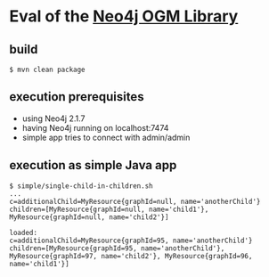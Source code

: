 # Eval of the [Neo4j OGM Library](https://github.com/neo4j/neo4j-ogm)

## build

```
$ mvn clean package
```

## execution prerequisites

* using Neo4j 2.1.7
* having Neo4j running on localhost:7474
* simple app tries to connect with admin/admin

## execution as simple Java app

```
$ simple/single-child-in-children.sh
...
c=additionalChild=MyResource{graphId=null, name='anotherChild'} children=[MyResource{graphId=null, name='child1'}, MyResource{graphId=null, name='child2'}]

loaded:
c=additionalChild=MyResource{graphId=95, name='anotherChild'} children=[MyResource{graphId=95, name='anotherChild'}, MyResource{graphId=97, name='child2'}, MyResource{graphId=96, name='child1'}]
```
